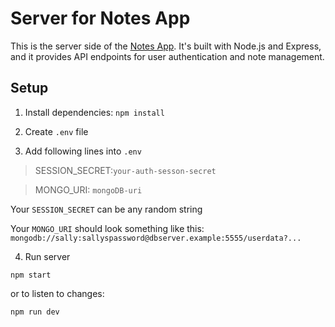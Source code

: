 # Server for Notes App

This is the server side of the [Notes App](https://github.com/Corxl/NotesAppClient). It's built with Node.js and Express, and it provides API endpoints for user authentication and note management.

## Setup

1. Install dependencies: `npm install`

2. Create `.env` file

3. Add following lines into `.env`
  > SESSION_SECRET:`your-auth-sesson-secret`

  > MONGO_URI: `mongoDB-uri`

Your `SESSION_SECRET` can be any random string

Your `MONGO_URI` should look something like this: `mongodb://sally:sallyspassword@dbserver.example:5555/userdata?...`


4. Run server

`
npm start
`

  or to listen to changes: 

`
  npm run dev
`
